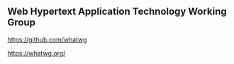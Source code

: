 ## Web Hypertext Application Technology Working Group
https://github.com/whatwg


https://whatwg.org/


